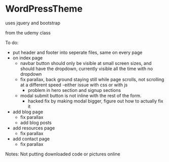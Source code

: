 # WordPressTheme


uses jquery and bootstrap

from the udemy class

To do: 
- put header and footer into seperate files, same on every page
- on index page
	- navbar button should only be visible at small screen sizes, and should have the dropdown, currently visible all the time with no dropdown
	- fix parallax, back ground staying still while page scrolls, not scrolling at a different speed
		-either issue with css or with js
		- problem in hero section and signup sections
	- modal submit button is not inline with the rest of the form.  
		- hacked fix by making modal bigger, figure out how to actually fix it
- add blog page
	- fix parallax
	- add blog posts
- add resources page
	- fix parallax
- add contact page
	- fix parallax 

Notes:
Not putting downloaded code or pictures online

